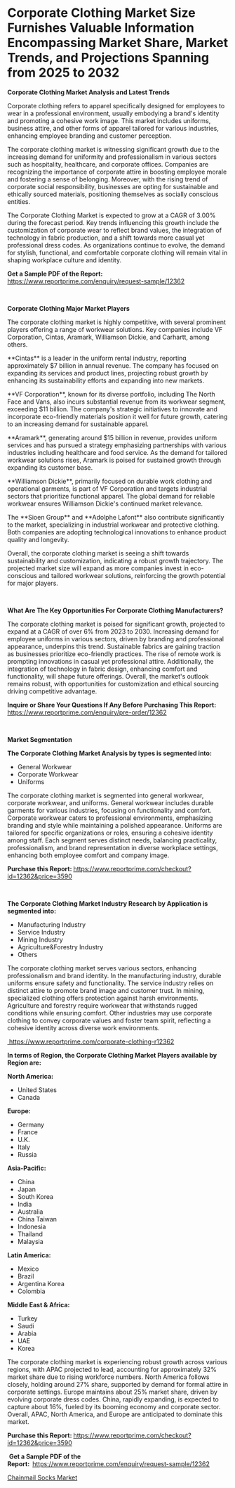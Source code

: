 <p><h1>Corporate Clothing Market Size Furnishes Valuable Information Encompassing Market Share, Market Trends, and Projections Spanning from 2025 to 2032</h1></p><p><strong>Corporate Clothing Market Analysis and Latest Trends</strong></p>
<p><p>Corporate clothing refers to apparel specifically designed for employees to wear in a professional environment, usually embodying a brand's identity and promoting a cohesive work image. This market includes uniforms, business attire, and other forms of apparel tailored for various industries, enhancing employee branding and customer perception.</p><p>The corporate clothing market is witnessing significant growth due to the increasing demand for uniformity and professionalism in various sectors such as hospitality, healthcare, and corporate offices. Companies are recognizing the importance of corporate attire in boosting employee morale and fostering a sense of belonging. Moreover, with the rising trend of corporate social responsibility, businesses are opting for sustainable and ethically sourced materials, positioning themselves as socially conscious entities.</p><p>The Corporate Clothing Market is expected to grow at a CAGR of 3.00% during the forecast period. Key trends influencing this growth include the customization of corporate wear to reflect brand values, the integration of technology in fabric production, and a shift towards more casual yet professional dress codes. As organizations continue to evolve, the demand for stylish, functional, and comfortable corporate clothing will remain vital in shaping workplace culture and identity.</p></p>
<p><strong>Get a Sample PDF of the Report:&nbsp;</strong> <a href="https://www.reportprime.com/enquiry/request-sample/12362?utm_campaign=3251&utm_medium=2&utm_source=Github&utm_content=ia&utm_term=18032025&utm_id=corporate-clothing">https://www.reportprime.com/enquiry/request-sample/12362</a></p>
<p>&nbsp;</p>
<p><strong>Corporate Clothing Major Market Players</strong></p>
<p><p>The corporate clothing market is highly competitive, with several prominent players offering a range of workwear solutions. Key companies include VF Corporation, Cintas, Aramark, Williamson Dickie, and Carhartt, among others. </p><p>**Cintas** is a leader in the uniform rental industry, reporting approximately $7 billion in annual revenue. The company has focused on expanding its services and product lines, projecting robust growth by enhancing its sustainability efforts and expanding into new markets.</p><p>**VF Corporation**, known for its diverse portfolio, including The North Face and Vans, also incurs substantial revenue from its workwear segment, exceeding $11 billion. The company's strategic initiatives to innovate and incorporate eco-friendly materials position it well for future growth, catering to an increasing demand for sustainable apparel.</p><p>**Aramark**, generating around $15 billion in revenue, provides uniform services and has pursued a strategy emphasizing partnerships with various industries including healthcare and food service. As the demand for tailored workwear solutions rises, Aramark is poised for sustained growth through expanding its customer base.</p><p>**Williamson Dickie**, primarily focused on durable work clothing and operational garments, is part of VF Corporation and targets industrial sectors that prioritize functional apparel. The global demand for reliable workwear ensures Williamson Dickie's continued market relevance.</p><p>The **Sioen Group** and **Adolphe Lafont** also contribute significantly to the market, specializing in industrial workwear and protective clothing. Both companies are adopting technological innovations to enhance product quality and longevity.</p><p>Overall, the corporate clothing market is seeing a shift towards sustainability and customization, indicating a robust growth trajectory. The projected market size will expand as more companies invest in eco-conscious and tailored workwear solutions, reinforcing the growth potential for major players.</p></p>
<p>&nbsp;</p>
<p><strong>What Are The Key Opportunities For Corporate Clothing Manufacturers?</strong></p>
<p><p>The corporate clothing market is poised for significant growth, projected to expand at a CAGR of over 6% from 2023 to 2030. Increasing demand for employee uniforms in various sectors, driven by branding and professional appearance, underpins this trend. Sustainable fabrics are gaining traction as businesses prioritize eco-friendly practices. The rise of remote work is prompting innovations in casual yet professional attire. Additionally, the integration of technology in fabric design, enhancing comfort and functionality, will shape future offerings. Overall, the market's outlook remains robust, with opportunities for customization and ethical sourcing driving competitive advantage.</p></p>
<p><strong>Inquire or Share Your Questions If Any Before Purchasing This Report:</strong> <a href="https://www.reportprime.com/enquiry/pre-order/12362?utm_campaign=3251&utm_medium=2&utm_source=Github&utm_content=ia&utm_term=18032025&utm_id=corporate-clothing">https://www.reportprime.com/enquiry/pre-order/12362</a></p>
<p>&nbsp;</p>
<p><strong>Market Segmentation</strong></p>
<p><strong>The Corporate Clothing Market Analysis by types is segmented into:</strong></p>
<p><ul><li>General Workwear</li><li>Corporate Workwear</li><li>Uniforms</li></ul></p>
<p><p>The corporate clothing market is segmented into general workwear, corporate workwear, and uniforms. General workwear includes durable garments for various industries, focusing on functionality and comfort. Corporate workwear caters to professional environments, emphasizing branding and style while maintaining a polished appearance. Uniforms are tailored for specific organizations or roles, ensuring a cohesive identity among staff. Each segment serves distinct needs, balancing practicality, professionalism, and brand representation in diverse workplace settings, enhancing both employee comfort and company image.</p></p>
<p><strong>Purchase this Report:&nbsp;</strong><a href="https://www.reportprime.com/checkout?id=12362&price=3590&utm_campaign=3251&utm_medium=2&utm_source=Github&utm_content=ia&utm_term=18032025&utm_id=corporate-clothing">https://www.reportprime.com/checkout?id=12362&price=3590</a></p>
<p>&nbsp;</p>
<p><strong>The Corporate Clothing Market Industry Research by Application is segmented into:</strong></p>
<p><ul><li>Manufacturing Industry</li><li>Service Industry</li><li>Mining Industry</li><li>Agriculture&Forestry Industry</li><li>Others</li></ul></p>
<p><p>The corporate clothing market serves various sectors, enhancing professionalism and brand identity. In the manufacturing industry, durable uniforms ensure safety and functionality. The service industry relies on distinct attire to promote brand image and customer trust. In mining, specialized clothing offers protection against harsh environments. Agriculture and forestry require workwear that withstands rugged conditions while ensuring comfort. Other industries may use corporate clothing to convey corporate values and foster team spirit, reflecting a cohesive identity across diverse work environments.</p></p>
<p><a href="https://www.reportprime.com/corporate-clothing-r12362?utm_campaign=3251&utm_medium=2&utm_source=Github&utm_content=ia&utm_term=18032025&utm_id=corporate-clothing">&nbsp;https://www.reportprime.com/corporate-clothing-r12362</a></p>
<p><strong>In terms of Region, the Corporate Clothing Market Players available by Region are:</strong></p>
<p>
    <p> <strong> North America: </strong>
        <ul>
            <li>United States</li>
            <li>Canada</li>
        </ul>
        </p> 
    <p> <strong> Europe: </strong>
        <ul>
            <li>Germany</li>
            <li>France</li>
            <li>U.K.</li>
            <li>Italy</li>
            <li>Russia</li>
        </ul>
        </p> 
    <p> <strong> Asia-Pacific: </strong>
        <ul>
            <li>China</li>
            <li>Japan</li>
            <li>South Korea</li>
            <li>India</li>
            <li>Australia</li>
            <li>China Taiwan</li>
            <li>Indonesia</li>
            <li>Thailand</li>
            <li>Malaysia</li>
        </ul>
        </p> 
    <p> <strong> Latin America: </strong>
        <ul>
            <li>Mexico</li>
            <li>Brazil</li>
            <li>Argentina Korea</li>
            <li>Colombia</li>
        </ul>
        </p> 
    <p> <strong> Middle East & Africa: </strong>
        <ul>
            <li>Turkey</li>
            <li>Saudi</li>
            <li>Arabia</li>
            <li>UAE</li>
            <li>Korea</li>
        </ul>
    </p>
    </p>
<p><p>The corporate clothing market is experiencing robust growth across various regions, with APAC projected to lead, accounting for approximately 32% market share due to rising workforce numbers. North America follows closely, holding around 27% share, supported by demand for formal attire in corporate settings. Europe maintains about 25% market share, driven by evolving corporate dress codes. China, rapidly expanding, is expected to capture about 16%, fueled by its booming economy and corporate sector. Overall, APAC, North America, and Europe are anticipated to dominate this market.</p></p>
<p><strong>Purchase this Report: </strong><a href="https://www.reportprime.com/checkout?id=12362&price=3590&utm_campaign=3251&utm_medium=2&utm_source=Github&utm_content=ia&utm_term=18032025&utm_id=corporate-clothing">https://www.reportprime.com/checkout?id=12362&price=3590</a></p>
<p>&nbsp;<strong>Get a Sample PDF of the Report:&nbsp;&nbsp;</strong><a href="https://www.reportprime.com/enquiry/request-sample/12362?utm_campaign=3251&utm_medium=2&utm_source=Github&utm_content=ia&utm_term=18032025&utm_id=corporate-clothing">https://www.reportprime.com/enquiry/request-sample/12362</a></p>
<p><strong></strong></p>
<p><p><a href="https://github.com/shrebasokib/Market-Research-Report-List-1/blob/main/chainmail-socks-market.md?utm_campaign=3251&utm_medium=2&utm_source=Github&utm_content=ia&utm_term=18032025&utm_id=corporate-clothing">Chainmail Socks Market</a></p></p>